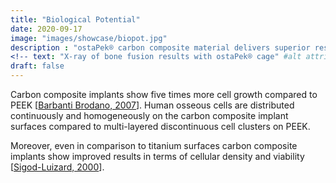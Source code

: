 ```yaml
---
title: "Biological Potential"
date: 2020-09-17
image: "images/showcase/biopot.jpg"
description : "ostaPek® carbon composite material delivers superior results in terms of cell growth in comparison to PEEK and Titanium."
<!-- text: "X-ray of bone fusion results with ostaPek® cage" #alt attribute for image -->
draft: false
---
```


Carbon composite implants show five times more cell growth compared to PEEK [[Barbanti Brodano, 2007](https://saps2412.github.io/publications/Composite%20Barbanti%20Brodano%202007.pdf)]. 
Human osseous cells are distributed continuously and homogeneously on the carbon composite implant surfaces compared to multi-layered discontinuous cell clusters on PEEK.

Moreover, even in comparison to titanium surfaces carbon composite implants show improved results in terms of cellular density and viability [[Sigod-Luizard, 2000](https://saps2412.github.io/publications/Composite%20Sigot%20Luizard%202000.pdf)].